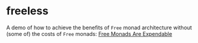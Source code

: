 # freeless

A demo of how to achieve the benefits of `Free` monad architecture without (some of) the costs of `Free` monads:
[Free Monads Are Expendable](freeless.md)
